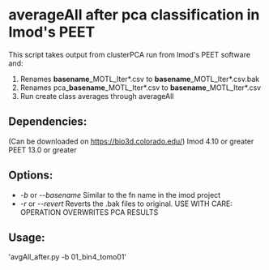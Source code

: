 # averageAll after pca classification in Imod's PEET 

This script takes output from clusterPCA run from Imod's PEET software and:
1. Renames **basename**_MOTL_Iter*.csv to **basename**_MOTL_Iter*.csv.bak
2. Renames pca_**basename**_MOTL_Iter*.csv to **basename**_MOTL_Iter*.csv
3. Run create class averages through averageAll


## Dependencies:

(Can be downloaded on https://bio3d.colorado.edu/)
Imod 4.10 or greater
PEET 13.0 or greater


## Options:

- -*b* or --*basename*  Similar to the fn name in the imod project
- -*r* or --*revert*    Reverts the .bak files to original. USE WITH CARE: OPERATION OVERWRITES PCA RESULTS

## Usage:
'avgAll_after.py -b 01_bin4_tomo01'
